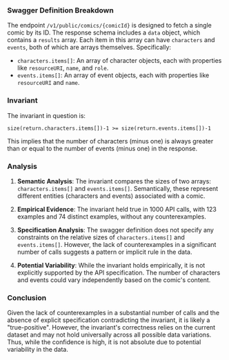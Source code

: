 ### Swagger Definition Breakdown

The endpoint `/v1/public/comics/{comicId}` is designed to fetch a single comic by its ID. The response schema includes a `data` object, which contains a `results` array. Each item in this array can have `characters` and `events`, both of which are arrays themselves. Specifically:

- `characters.items[]`: An array of character objects, each with properties like `resourceURI`, `name`, and `role`.
- `events.items[]`: An array of event objects, each with properties like `resourceURI` and `name`.

### Invariant

The invariant in question is:

`size(return.characters.items[])-1 >= size(return.events.items[])-1`

This implies that the number of characters (minus one) is always greater than or equal to the number of events (minus one) in the response.

### Analysis

1. **Semantic Analysis**: The invariant compares the sizes of two arrays: `characters.items[]` and `events.items[]`. Semantically, these represent different entities (characters and events) associated with a comic.

2. **Empirical Evidence**: The invariant held true in 1000 API calls, with 123 examples and 74 distinct examples, without any counterexamples.

3. **Specification Analysis**: The swagger definition does not specify any constraints on the relative sizes of `characters.items[]` and `events.items[]`. However, the lack of counterexamples in a significant number of calls suggests a pattern or implicit rule in the data.

4. **Potential Variability**: While the invariant holds empirically, it is not explicitly supported by the API specification. The number of characters and events could vary independently based on the comic's content.

### Conclusion

Given the lack of counterexamples in a substantial number of calls and the absence of explicit specification contradicting the invariant, it is likely a "true-positive". However, the invariant's correctness relies on the current dataset and may not hold universally across all possible data variations. Thus, while the confidence is high, it is not absolute due to potential variability in the data.
